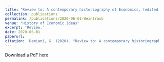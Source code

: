 ```yaml
---
title: "Review to: A contemporary historiography of Economics, (edited by T.Düppe and E.Roy Weintraub)"
collection: publications
permalink: /publications/2020-06-01-Weintraub
venue: "History of Economic Ideas"
excerpt: 'Review.'
date: 2020-06-01
paperurl:
citation: 'Damiani, G. (2020). "Review to: A contemporary historiography of Economics" <i>History of Economic Ideas</i>. 28(2).'
---
```


[Download a PdF here](http://gianludam.github.io/files/WeintraubReview.pdf)
